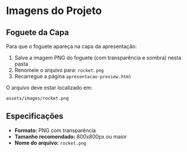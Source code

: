 # Imagens do Projeto

## Foguete da Capa

Para que o foguete apareça na capa da apresentação:

1. Salve a imagem PNG do foguete (com transparência e sombra) nesta pasta
2. Renomeie o arquivo para: `rocket.png`
3. Recarregue a página `apresentacao-preview.html`

O arquivo deve estar localizado em:
```
assets/images/rocket.png
```

## Especificações

- **Formato:** PNG com transparência
- **Tamanho recomendado:** 800x800px ou maior
- **Nome do arquivo:** `rocket.png`

